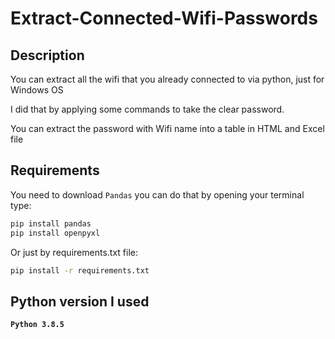 # Extract-Connected-Wifi-Passwords

## Description

You can extract all the wifi that you already connected to via python, just for Windows OS

I did that by applying some commands to take the clear password.

You can extract the password with Wifi name into a table in HTML and Excel file

## Requirements

You need to download `Pandas` you can do that by opening your terminal type:

```bash
pip install pandas
pip install openpyxl
```


Or just by requirements.txt file:


```bash
pip install -r requirements.txt
```



## Python version I used

**`Python 3.8.5`**


